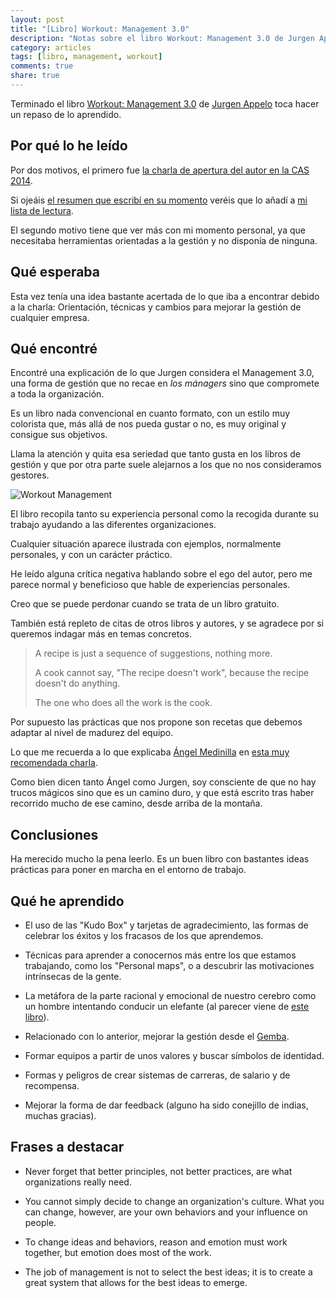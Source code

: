```yaml
---
layout: post
title: "[Libro] Workout: Management 3.0"
description: "Notas sobre el libro Workout: Management 3.0 de Jurgen Appelo"
category: articles
tags: [libro, management, workout]
comments: true
share: true
---
```


Terminado el libro [Workout: Management 3.0](https://management30.com/product/workouts/) de [Jurgen Appelo](http://www.jurgenappelo.com/) toca hacer un repaso de lo aprendido.

## Por qué lo he leído

Por dos motivos, el primero fue [la charla de apertura del autor en la CAS 2014](https://www.youtube.com/watch?v=FRDIfEz2Hjs).

Si ojeáis [el resumen que escribí en su momento](http://ocana.github.io/articles/Conferencia-Agile-Spain-2014-primer-dia/) veréis que lo añadí a [mi lista de lectura](https://www.goodreads.com/user/show/7186221-miguel-ngel).

El segundo motivo tiene que ver más con mi momento personal, ya que necesitaba herramientas orientadas a la gestión y no disponía de ninguna.

## Qué esperaba

Esta vez tenía una idea bastante acertada de lo que iba a encontrar debido a la charla: Orientación, técnicas y cambios para mejorar la gestión de cualquier empresa.

## Qué encontré

Encontré una explicación de lo que Jurgen considera el Management 3.0, una forma de gestión que no recae en *los mánagers* sino que compromete a toda la organización.

Es un libro nada convencional en cuanto formato, con un estilo muy colorista que, más allá de nos pueda gustar o no, es muy original y consigue sus objetivos.

Llama la atención y quita esa seriedad que tanto gusta en los libros de gestión y que por otra parte suele alejarnos a los que no nos consideramos gestores.

![Workout Management](http://ocana.github.io/images/workout-book.jpg)

El libro recopila tanto su experiencia personal como la recogida durante su trabajo ayudando a las diferentes organizaciones.

Cualquier situación aparece ilustrada con ejemplos, normalmente personales, y con un carácter práctico.

He leído alguna crítica negativa hablando sobre el ego del autor, pero me parece normal y beneficioso que hable de experiencias personales.

Creo que se puede perdonar cuando se trata de un libro gratuito.

También está repleto de citas de otros libros y autores, y se agradece por si queremos indagar más en temas concretos.

>A recipe is just a sequence of suggestions, nothing more.
>
>A cook cannot say, "The recipe doesn't work", because the recipe doesn't do anything. 
>
>The one who does all the work is the cook.

Por supuesto las prácticas que nos propone son recetas que debemos adaptar al nivel de madurez del equipo.

Lo que me recuerda a lo que explicaba [Ángel Medinilla](https://twitter.com/angel_m) en [esta muy recomendada charla](https://www.youtube.com/watch?v=ICfdBCKqKs8).

Como bien dicen tanto Ángel como Jurgen, soy consciente de que no hay trucos mágicos sino que es un camino duro, y que está escrito tras haber recorrido mucho de ese camino, desde arriba de la montaña.

## Conclusiones

Ha merecido mucho la pena leerlo. Es un buen libro con bastantes ideas prácticas para poner en marcha en el entorno de trabajo.

## Qué he aprendido

* El uso de las "Kudo Box" y tarjetas de agradecimiento, las formas de celebrar los éxitos y los fracasos de los que aprendemos.

* Técnicas para aprender a conocernos más entre los que estamos trabajando, como los "Personal maps", o a descubrir las motivaciones intrínsecas de la gente.

* La metáfora de la parte racional y emocional de nuestro cerebro como un hombre intentando conducir un elefante (al parecer viene de [este libro](https://en.wikipedia.org/wiki/The_Happiness_Hypothesis)).

* Relacionado con lo anterior, mejorar la gestión desde el [Gemba](https://en.wikipedia.org/wiki/Gemba).

* Formar equipos a partir de unos valores y buscar símbolos de identidad.

* Formas y peligros de crear sistemas de carreras, de salario y de recompensa.

* Mejorar la forma de dar feedback (alguno ha sido conejillo de indias, muchas gracias).

## Frases a destacar

* Never forget that better principles, not better practices, are what organizations really need.

* You cannot simply decide to change an organization's culture. What you can change, however, are your own behaviors and your influence on people.

* To change ideas and behaviors, reason and emotion must work together, but emotion does most of the work.

* The job of management is not to select the best ideas; it is to create a great system that allows for the best ideas to emerge.